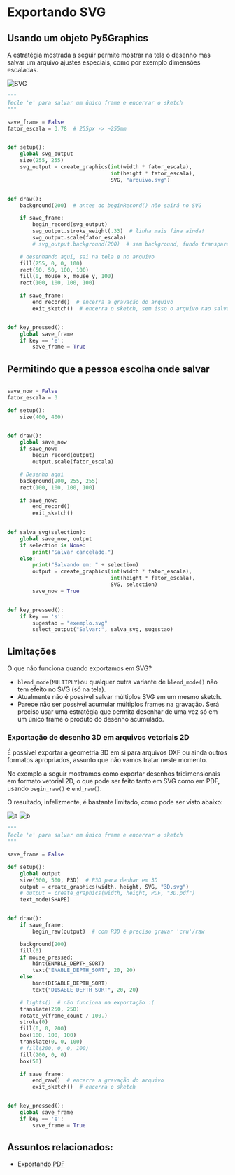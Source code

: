 # Exportando SVG


## Usando um objeto Py5Graphics

A estratégia mostrada a seguir permite mostrar na tela o desenho mas salvar um arquivo ajustes especiais, como por exemplo dimensões escaladas.

![SVG](assets/arquivo.svg)

```python
"""
Tecle 'e' para salvar um único frame e encerrar o sketch
"""

save_frame = False
fator_escala = 3.78  # 255px -> ~255mm


def setup():
    global svg_output
    size(255, 255)
    svg_output = create_graphics(int(width * fator_escala),
                                 int(height * fator_escala),
                                 SVG, "arquivo.svg")


def draw():
    background(200)  # antes do beginRecord() não sairá no SVG

    if save_frame:
        begin_record(svg_output)
        svg_output.stroke_weight(.33)  # linha mais fina ainda!
        svg_output.scale(fator_escala)
        # svg_output.background(200)  # sem background, fundo transparente no SVG

    # desenhando aqui, sai na tela e no arquivo
    fill(255, 0, 0, 100)
    rect(50, 50, 100, 100)
    fill(0, mouse_x, mouse_y, 100)
    rect(100, 100, 100, 100)

    if save_frame:
        end_record()  # encerra a gravação do arquivo
        exit_sketch()  # encerra o sketch, sem isso o arquivo nao salva


def key_pressed():
    global save_frame
    if key == 'e':
        save_frame = True


```

## Permitindo que a pessoa escolha onde salvar

```python

save_now = False
fator_escala = 3

def setup():
    size(400, 400)


def draw():
    global save_now
    if save_now:
        begin_record(output)
        output.scale(fator_escala)

    # Desenho aqui
    background(200, 255, 255)
    rect(100, 100, 100, 100)

    if save_now:
        end_record()
        exit_sketch()
        

def salva_svg(selection):
    global save_now, output
    if selection is None:
        print("Salvar cancelado.")
    else:
        print("Salvando em: " + selection)
        output = create_graphics(int(width * fator_escala),
                                 int(height * fator_escala),
                                 SVG, selection)
        save_now = True


def key_pressed():
    if key == 's':
        sugestao = "exemplo.svg"
        select_output("Salvar:", salva_svg, sugestao)


```

## Limitações

O que não funciona quando exportamos em SVG?

- `blend_mode(MULTIPLY)`ou qualquer outra variante de `blend_mode()` não tem efeito no SVG (só na tela).
- Atualmente não é possível salvar múltiplos SVG em um mesmo sketch.
- Parece não ser possível acumular múltiplos frames na gravação. Será preciso usar uma estratégia que permita desenhar de uma vez só em um único frame o produto do desenho acumulado.

### Exportação de desenho 3D em arquivos vetoriais 2D

É possível exportar a geometria 3D em si para arquivos DXF ou ainda outros formatos apropriados, assunto que não vamos tratar neste momento.

No exemplo a seguir mostramos como exportar desenhos tridimensionais em formato vetorial 2D, o que pode ser feito tanto em SVG como em PDF, usando `begin_raw()` e `end_raw()`.

O resultado, infelizmente,  é  bastante limitado, como pode ser visto abaixo:

![a](assets/3Da.svg) ![b](assets/3Db.svg)


```python
"""
Tecle 'e' para salvar um único frame e encerrar o sketch
"""

save_frame = False

def setup():
    global output
    size(500, 500, P3D)  # P3D para denhar em 3D
    output = create_graphics(width, height, SVG, "3D.svg")
    # output = create_graphics(width, height, PDF, "3D.pdf")
    text_mode(SHAPE)


def draw():
    if save_frame:
        begin_raw(output)  # com P3D é preciso gravar 'cru'/raw

    background(200)
    fill(0)
    if mouse_pressed:
        hint(ENABLE_DEPTH_SORT)
        text("ENABLE_DEPTH_SORT", 20, 20)
    else:
        hint(DISABLE_DEPTH_SORT)
        text("DISABLE_DEPTH_SORT", 20, 20)

    # lights()  # não funciona na exportação :(
    translate(250, 250)
    rotate_y(frame_count / 100.)
    stroke(0)
    fill(0, 0, 200)
    box(100, 100, 100)
    translate(0, 0, 100)
    # fill(200, 0, 0, 100)
    fill(200, 0, 0)
    box(50)

    if save_frame:
        end_raw()  # encerra a gravação do arquivo
        exit_sketch()  # encerra o sketch


def key_pressed():
    global save_frame
    if key == 'e':
        save_frame = True


```

## Assuntos relacionados:

- [Exportando PDF](exportando_pdf.md)
